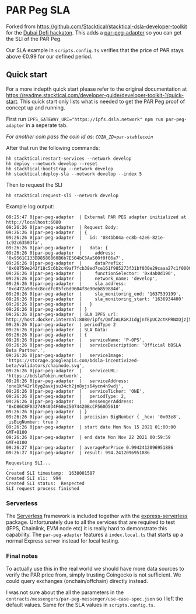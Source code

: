 # PAR Peg SLA

Forked from https://github.com/Stacktical/stacktical-dsla-developer-toolkit for the [Dubai Defi hackaton](https://dubaidefi.io/). This adds a [par-peg-adapter](services/par-peg-adapter) so you can get the SLI of the PAR Peg. 

Our SLA example in `scripts.config.ts` verifies that the price of PAR stays above €0.99 for our defined period.

## Quick start

For a more indepth quick start please refer to the original documentation at https://readme.stacktical.com/developer-guide/developer-toolkit-1/quick-start. This quick start only lists what is needed to get the PAR Peg proof of concept up and running.


First run `IPFS_GATEWAY_URI="https://ipfs.dsla.network" npm run par-peg-adapter` in a seperate tab.

*For another coin pass the coin id as: `COIN_ID=par-stablecoin`*

After that run the following commands:

```
hh stacktical:restart-services --network develop
hh deploy --network develop --reset
hh stacktical:bootstrap --network develop
hh stacktical:deploy-sla --network develop --index 5
```

Then to request the SLI

```
hh stacktical:request-sli --network develop
```

Example log output:

```
09:25:47 0|par-peg-adapter  | External PAR PEG adapter initialized at http://localhost:6080
09:26:26 0|par-peg-adapter  | Request Body:
09:26:26 0|par-peg-adapter  | {
09:26:26 0|par-peg-adapter  |   id: '084bb04a-ec8b-42e6-821e-1c92c63503fa',
09:26:26 0|par-peg-adapter  |   data: {
09:26:26 0|par-peg-adapter  |     address: '0x9561C133DD8580860B6b7E504bC5Aa500f0f06a7',
09:26:26 0|par-peg-adapter  |     dataPrefix: '0x08759e242f18c5c6b2c49af7fcb38ed7ce161f985273f31bf030e29caaa27c1f000000000000000000000000000000000000000000000000016345785d8a0000000000000000000000000000e982e462b094850f12af94d21d470e21be9d0e9c6a9705b4000000000000000000000000000000000000000000000000000000000000000000000000000000000000000000000000000000000000000061a1ecdd',
09:26:26 0|par-peg-adapter  |     functionSelector: '0x4ab0d190',
09:26:26 0|par-peg-adapter  |     network_name: 'develop',
09:26:26 0|par-peg-adapter  |     sla_address: '0xd472a9dedc8ccdfc05fc6d9604f8e90eb859884d',
09:26:26 0|par-peg-adapter  |     sla_monitoring_end: '1637539199',
09:26:26 0|par-peg-adapter  |     sla_monitoring_start: '1636934400'
09:26:26 0|par-peg-adapter  |   }
09:26:26 0|par-peg-adapter  | }
09:26:26 0|par-peg-adapter  | SLA IPFS url: http://host.docker.internal:8080/ipfs/QmfJALRGKJ1dgjnTEpUC2ctKPRNXQjzj5hXifddZAn1qAJ
09:26:26 0|par-peg-adapter  | periodType 2
09:26:26 0|par-peg-adapter  | SLA Data:
09:26:26 0|par-peg-adapter  | {
09:26:26 0|par-peg-adapter  |   serviceName: 'P-OPS',
09:26:26 0|par-peg-adapter  |   serviceDescription: 'Official bDSLA Beta Partner.',
09:26:26 0|par-peg-adapter  |   serviceImage: 'https://storage.googleapis.com/bdsla-incentivized-beta/validators/chainode.svg',
09:26:26 0|par-peg-adapter  |   serviceURL: 'https://bdslaToken.network',
09:26:26 0|par-peg-adapter  |   serviceAddress: 'one1kf42rl6yg2avkjsu34ch2jn8yjs64ycn4n9wdj',
09:26:26 0|par-peg-adapter  |   serviceTicker: 'ONE',
09:26:26 0|par-peg-adapter  |   periodType: 2,
09:26:26 0|par-peg-adapter  |   messengerAddress: '0xD86C8F0327494034F60e25074420BcCF560D5610'
09:26:26 0|par-peg-adapter  | }
09:26:26 0|par-peg-adapter  | precision BigNumber { _hex: '0x03e8', _isBigNumber: true }
09:26:26 0|par-peg-adapter  | start date Mon Nov 15 2021 01:00:00 GMT+0100
09:26:26 0|par-peg-adapter  | end date Mon Nov 22 2021 00:59:59 GMT+0100
09:26:27 0|par-peg-adapter  | averageParPrice 0.9942412096951886
09:26:27 0|par-peg-adapter  | result: 994.2412096951886
```

```
Requesting SLI...
...
Created SLI timestamp:  1638001587
Created SLI sli:  994
Created SLI status:  Respected
SLI request process finished
```

### Serverless

The [Serverless](https://www.serverless.com/) framework is included together with the [express-serverless](https://github.com/vendia/serverless-express/) package. Unfortunately due to all the services that are required to test (IFPS, Chainlink, EVM node etc) it is really hard to demonstrate this capability. The `par-peg-adapter` features a `index.local.ts` that starts up a normal Express server instead for local testing.

### Final notes

To actually use this in the real world we should have more data sources to verify the PAR price from, simply trusting Coingecko is not sufficient. We could query exchanges (onchain/offchain) directly instead.

I was not sure about the all the parameters in the `contracts/messengers/par-peg-messenger/use-case-spec.json` so I left the default values. Same for the SLA values in `scripts.config.ts`.
